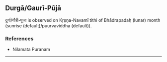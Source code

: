 ## Durgā/Gaurī-Pūjā
दुर्गा/गौरी-पूजा is observed on Kṛṣṇa-Navamī tithi of Bhādrapadaḥ (lunar) month (sunrise (default)/puurvaviddha (default)).


### References
* Nilamata Puranam


---
